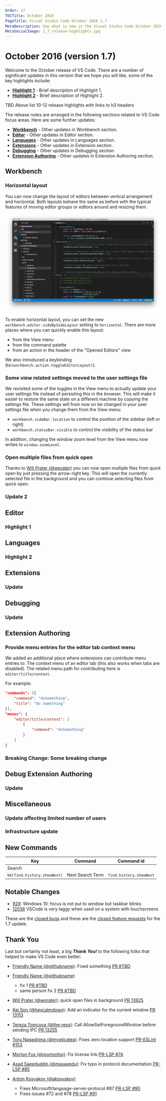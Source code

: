 ```yaml
---
Order: 17
TOCTitle: October 2016
PageTitle: Visual Studio Code October 2016 1.7
MetaDescription: See what is new in the Visual Studio Code October 2016 Release (1.7)
MetaSocialImage: 1_7_release-highlights.jpg
---
```


# October 2016 (version 1.7)

Welcome to the October release of VS Code. There are a number of significant updates in this version that we hope you will like, some of the key highlights include:

* **[Highlight 1](#highlight-1)** - Brief description of Highlight 1.
* **[Highlight 2](#highlight-2)** - Brief description of Highlight 2.

TBD Above list 10-12 release highlights with links to h3 headers

The release notes are arranged in the following sections related to VS Code focus areas. Here are some further updates:

* **[Workbench](#workbench)** - Other updates in Workbench section.
* **[Editor](#editor)** - Other updates in Editor section.
* **[Languages](#languages)** - Other updates in Languages section.
* **[Extensions](#extensions)** - Other updates in Extension section.
* **[Debugging](#debugging)** - Other updates in Debugging section.
* **[Extension Authoring](#extension-authoring)** - Other updates in Extension Authoring section.

## Workbench

### Horizontal layout

You can now change the layout of editors between vertical arrangement and horizontal. Both layouts behave the same as before with the typical features of moving editor groups or editors around and resizing them. 

![Horizontal](images/1_7/horizontal.png)

To enable horizontal layout, you can set the new `workbench.editor.sideBySideLayout` setting to `horizontal`. There are more places where you can quickly enable this layout:
* from the View menu
* from the command palette
* from an action in the header of the "Opened Editors" view

We also introduced a keybinding (`kb(workbench.action.toggleEditorLayout)`).

### Some view related settings moved to the user settings file

We revisited some of the toggles in the View menu to actually update your user settings file instead of persisting this in the browser. This will make it easier to restore the same state on a different machine by copying the settings file. 
These settings will from now on be changed in your user settings file when you change them from the View menu:
* `workbench.sideBar.location` to control the position of the sidebar (left or right)
* `workbench.statusBar.visible` to control the visibility of the status bar

In addition, changing the window zoom level from the View menu now writes to `window.zoomLevel`.

### Open multiple files from quick open

Thanks to [Will Prater (@wprater)](https://github.com/wprater) you can now open multiple files from quick open by just pressing the arrow-right key. This will open the currently selected file in the background and you can continue selecting files from quick open.

### Update 2

## Editor

### Highlight 1

## Languages

### Highlight 2

## Extensions

### Update

## Debugging

### Update

## Extension Authoring

### Provide menu entries for the editor tab context menu
We added an additional place where extensions can contribute menu entries to: The context menu of an editor tab (this also works when tabs are disabled). The related menu path for contributing here is `editor/title/context`.

For example:

```json
"commands": [{
    "command": "doSomething",
    "title": "Do Something"
}],
"menus": {
    "editor/title/context": [
        {
            "command": "doSomething"
        }
    ]
}
```

### Breaking Change: Some breaking change

## Debug Extension Authoring

### Update

## Miscellaneous

### Update affecting limited number of users

### Infrastructure update

## New Commands

Key|Command|Command id
---|-------|----------
Search||
`kb(find.history.showNext)`|Next Search Term|`find.history.showNext`

## Notable Changes

* [929](https://github.com/Microsoft/vscode/issues/929): Windows 10: focus is not put to window but taskbar blinks
* [12036](https://github.com/Microsoft/vscode/issues/12036) VSCode is very laggy when used on a system with touchscreens

These are the [closed bugs](https://github.com/Microsoft/vscode/issues?q=is%3Aissue+label%3Abug+milestone%3A%22October+2016%22+is%3Aclosed) and these are the [closed feature requests](https://github.com/Microsoft/vscode/issues?q=is%3Aissue+milestone%3A%22October+2016%22+is%3Aclosed+label%3Afeature-request) for the 1.7 update.

## Thank You

Last but certainly not least, a big *__Thank You!__* to the following folks that helped to make VS Code even better:

* [Friendly Name (@githubname)](https://github.com/githubname): Fixed something [PR #TBD](https://github.com/Microsoft/vscode-languageserver-node/pull/TBD)
* [Friendly Name (@githubname)](https://github.com/githubname)
  * fix 1 [PR #TBD](https://github.com/Microsoft/vscode/pull/TDB)
  * same person fix 2 [PR #TBD](https://github.com/Microsoft/vscode/pull/TBD)

* [Will Prater (@wprater)](https://github.com/wprater): quick open files in background [PR 13925](https://github.com/Microsoft/vscode/pull/13925)
* [Kei Son (@heycalmdown)](https://github.com/heycalmdown): Add an indicator for the current window [PR 13113](https://github.com/Microsoft/vscode/pull/13113)
* [Tereza Tomcova (@the-ress)](https://github.com/the-ress): Call AllowSetForegroundWindow before sending IPC [PR 13255](https://github.com/Microsoft/vscode/pull/13255)
* [Toru Nagashima (@mysticatea)](https://github.com/mysticatea): Fixes zero location support [PR-ESLint #153](https://github.com/Microsoft/vscode-eslint/pull/153)
* [Morton Fox (@mortonfox)](https://github.com/mortonfox): Fix license link [PR-LSP #74](https://github.com/Microsoft/language-server-protocol/pull/74)
* [Asad Saeeduddin (@masaeedu)](https://github.com/masaeedu): Fix typo in protocol documentation [PR-LSP #85](https://github.com/Microsoft/language-server-protocol/pull/85)
* [Anton Kosyakov (@akosyakov)](https://github.com/akosyakov)
  * Fixes Microsoft/language-server-protocol #87 [PR-LSP #90](https://github.com/Microsoft/language-server-protocol/pull/90) 
  * Fixes issues #72 and #78 [PR-LSP #91](https://github.com/Microsoft/language-server-protocol/pull/91) 

<!-- In-product release notes styles.  Do not modify without also modifying regex in gulpfile.common.js -->
<a id="scroll-to-top" role="button" aria-label="scroll to top" onclick="scroll(0,0)"><span class="icon"></span></a>
<link rel="stylesheet" type="text/css" href="css/inproduct_releasenotes.css"/>